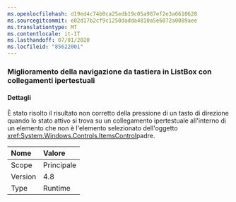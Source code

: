 ```yaml
---
ms.openlocfilehash: d19ed4c74b0ca25edb19c05a987ef2e3a6610628
ms.sourcegitcommit: e02d17b2cf9c1258dadda4810a5e6072a0089aee
ms.translationtype: MT
ms.contentlocale: it-IT
ms.lasthandoff: 07/01/2020
ms.locfileid: "85622001"
---
```

### <a name="keyboard-navigation-improvement-in-listbox-with-hyperlinks"></a>Miglioramento della navigazione da tastiera in ListBox con collegamenti ipertestuali

#### <a name="details"></a>Dettagli

È stato risolto il risultato non corretto della pressione di un tasto di direzione quando lo stato attivo si trova su un collegamento ipertestuale all'interno di un elemento che non è l'elemento selezionato dell'oggetto <xref:System.Windows.Controls.ItemsControl>padre.

| Nome    | Valore       |
|:--------|:------------|
| Scope   |Principale|
|Version|4.8|
|Type|Runtime|
